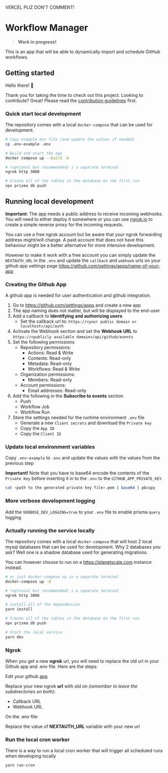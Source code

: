 VERCEL PLIZ DON'T COMMENT!

# Workflow Manager

> **Work in progress!**

This is an app that will be able to dynamically import and schedule GitHub workflows.

## Getting started

Hello there! 👋

Thank you for taking the time to check out this project. Looking to contribute? Great! Please read the [contribution guidelines](docs/CONTRIBUTING.md) first.

### Quick start local development
The repository comes with a local `docker-compose` that can be used for development.

```bash
# Copy example env file (and update the values if needed)
cp .env-example .env

# Build and start the app
docker compose up --build -d

# (optional but recommended) i a separate terminal
ngrok http 3000

# Create all of the tables in the database on the first run
npx prisma db push
```

## Running local development

**Important**: The app needs a public address to receive incoming webhooks. You will need to either deploy it somewhere or you can use [ngrok.io](https://ngrok.io) to create a simple reverse proxy for the incoming requests.

You can use a free ngrok account but be aware that your ngrok forwarding address might/will change. A paid account that does not have this behaviour might be a better alternative for more intensive development.  

However to make it work with a free account you can simply update the `NEXTAUTH_URL` in the `.env` and update the `callback` and `webhook` urls on your github app settings page <https://github.com/settings/apps/name-of-your-app>

### Creating the Github App

A github app is needed for user authentication and github integration.

1. Go to <https://github.com/settings/apps> and create a new app
2. The app naming does not matter, but will be displayed to the end-user
3. Add a callback to **Identifying and authorizing users**
    - Set the callback url to: `https://<your public domain or localhost>/api/auth`
4. Activate the Webhook section and set the **Webhook URL** to `https://<publicly available domain>/api/github/events`
5. Set the following permissions
    - Repository permissions:
        - Actions: Read & Write
        - Contents: Read-only
        - Metadata: Read-only
        - Workflows: Read & Write
    - Organization permissions:
        - Members: Read-only
    - Account permissions:
        - Email addresses: Read-only
6. Add the following in the **Subscribe to events** section
    - Push
    - Workflow Job
    - Workflow Run
7. Store the settings needed for the runtime environment `.env` file
    - Generate a new `Client secrets` and download the `Private key`
    - Copy the `App ID`
    - Copy the `Client ID`

### Update local environment variables

Copy `.env-example` to `.env` and update the values with the values from the previous step

**Important!** Note that you have to base64 encode the contents of the `Private Key` before inserting it in to the `.env` to the `GITHUB_APP_PRIVATE_KEY`.

```bash
cat <path to the generated private key file>.pem | base64 | pbcopy
```

### More verbose development logging

Add the `VERBOSE_DEV_LOGGING=true` to your `.env` file to enable prisma `query` logging.

### Actually running the service locally

The repository comes with a local `docker-compose` that will host 2 local mysql databases that can be used for development. Why 2 databases you ask? Well one is a shadow database used for generating migrations.

You can however choose to run on a <https://planetscale.com> instance instead.

```bash
# or just docker-compose up in a separate terminal  
docker-compose up -d

# (optional but recommended) i a separate terminal
ngrok http 3000

# install all of the dependencies
yarn install

# Create all of the tables in the database on the first run
npx prisma db push

# Start the local service
yarn dev 
```


### Ngrok

When you get a new **ngrok** url, you will need to replace the old url in your Github app and .env file. Here are the steps:

Edit your github [app](https://github.com/settings/apps)

Replace your new ngrok **url** with old on *(remember to leave the subdirectories on both)*:
* Callback URL
* Webhook URL

On the .env file:

Replace the value of **NEXTAUTH_URL** variable with your new url

### Run the local cron worker

There is a way to run a local cron worker that will trigger all scheduled runs when developing locally

```bash
yarn run-cron
```
